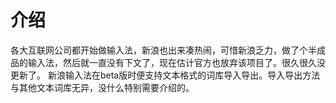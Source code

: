 # 介绍 #

各大互联网公司都开始做输入法，新浪也出来凑热闹，可惜新浪乏力，做了个半成品的输入法，然后就一直没有下文了，现在估计官方也放弃该项目了。很久很久没更新了。
新浪输入法在beta版时便支持文本格式的词库导入导出。导入导出方法与其他文本词库无异，没什么特别需要介绍的。